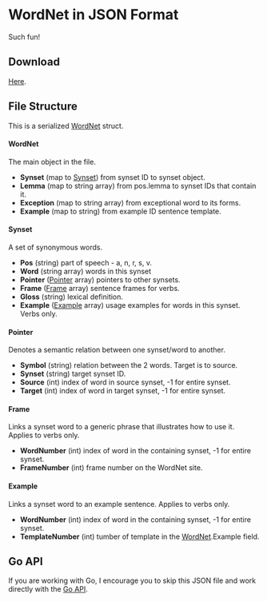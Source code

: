 WordNet in JSON Format
======================

Such fun!

Download
--------

[Here](https://dl.dropboxusercontent.com/u/20957649/wordnet/wordnet.json.gz).

File Structure
--------------

This is a serialized [WordNet](https://godoc.org/github.com/fluhus/gostuff/nlp/wordnet#WordNet)
struct.

#### WordNet

The main object in the file.

* **Synset** (map to [Synset](#synset)) from synset ID to synset object.
* **Lemma** (map to string array) from pos.lemma to synset IDs that contain it.
* **Exception** (map to string array) from exceptional word to its forms.
* **Example** (map to string) from example ID sentence template.

#### Synset

A set of synonymous words.

* **Pos** (string) part of speech - a, n, r, s, v.
* **Word** (string array) words in this synset
* **Pointer** ([Pointer](#pointer) array) pointers to other synsets.
* **Frame** ([Frame](#frame) array) sentence frames for verbs.
* **Gloss** (string) lexical definition.
* **Example** ([Example](#example) array) usage examples for words in this synset. Verbs only.

#### Pointer

Denotes a semantic relation between one synset/word to another.

* **Symbol** (string) relation between the 2 words. Target is <symbol> to source.
* **Synset** (string) target synset ID.
* **Source** (int) index of word in source synset, -1 for entire synset.
* **Target** (int) index of word in target synset, -1 for entire synset.

#### Frame

Links a synset word to a generic phrase that illustrates how to use it. Applies to verbs only.

* **WordNumber** (int) index of word in the containing synset, -1 for entire synset.
* **FrameNumber** (int) frame number on the WordNet site.

#### Example

Links a synset word to an example sentence. Applies to verbs only.

* **WordNumber** (int) index of word in the containing synset, -1 for entire synset.
* **TemplateNumber** (int) tumber of template in the [WordNet](#wordnet).Example field.

Go API
------

If you are working with Go, I encourage you to skip this JSON file and work
directly with the [Go API](https://godoc.org/github.com/fluhus/gostuff/nlp/wordnet).

